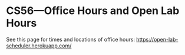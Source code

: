 <h1>CS56—<strong>Office Hours and Open Lab Hours</strong></h1>

See this page for times and locations of office hours: https://open-lab-scheduler.herokuapp.com/




